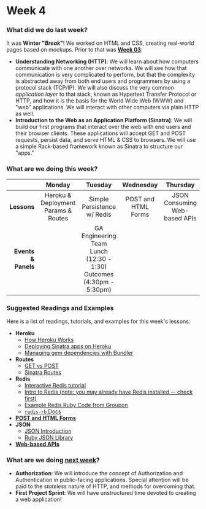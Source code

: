 # Week 4

### What did we do last week?

It was **Winter "_Break_"**! We worked on HTML and CSS, creating real-world pages based on mockups. Prior to that was **[Week 03](/w03/README.md)**:

- **Understanding Networking (HTTP)**: We will learn about how computers communicate with one another over networks. We will see how that communication is very complicated to perform, but that the complexity is abstracted away from both end users and programmers by using a protocol stack (TCP/IP). We will also discuss the very common *application layer* to that stack, known as Hypertext Transfer Protocol or HTTP, and how it is the basis for the World Wide Web (WWW) and "web" applications. We will interact with other computers via plain HTTP as well.
- **Introduction to the Web as an Application Platform (Sinatra)**: We will build our first programs that interact over the web with end users and their browser clients. These applications will accept GET and POST requests, persist data, and serve HTML & CSS to browsers. We will use a simple Rack-based framework known as Sinatra to structure our "apps."

### What are we doing this week?

|    | Monday | Tuesday | Wednesday | Thursday | Friday |
|---:|:------:|:-------:|:---------:|:--------:|:------:|
| **Lessons** | Heroku & Deployment<br>Params & Routes | Simple Persistence w/ Redis | POST and HTML Forms | JSON<br>Consuming Web-based APIs | Assessment & Lab |
| **Events &amp; Panels** | | GA Engineering Team Lunch <br/>(12:30 - 1:30)<br/> Outcomes<br/>(4:30pm - 5:30pm) |  | |Class Happy Hour |

### Suggested Readings and Examples

Here is a list of readings, tutorials, and examples for this week's lessons:

- **Heroku**
  + [How Heroku Works](https://devcenter.heroku.com/articles/how-heroku-works)
  + [Deploying Sinatra apps on Heroku](https://devcenter.heroku.com/articles/rack#frameworks)
  + [Managing gem dependencies with Bundler](http://bundler.io)
- **Routes**
  + [GET vs POST](http://blog.teamtreehouse.com/the-definitive-guide-to-get-vs-post)
  + [Sinatra Routes](http://www.sinatrarb.com/intro.html#Routes)
- **Redis**
  + [Interactive Redis tutorial](http://try.redis.io/)
  + [Intro to Redis (note: you may already have Redis installed -- check first)](http://redistogo.com/documentation/introduction_to_redis)
  + [Example Redis Ruby Code from Groupon](https://github.com/redsquirrel/redis-at-groupon)
  + [`redis-rb` Docs](http://www.rubydoc.info/github/redis/redis-rb/)
- [**POST and HTML Forms**](https://gist.github.com/h4w5/8848398)
- **JSON**
  + [JSON Introduction](http://en.wikipedia.org/wiki/JSON)
  + [Ruby JSON Library](http://www.ruby-doc.org/stdlib-2.1.2/libdoc/json/rdoc/JSON.html)
- [**Web-based APIs**](http://en.wikipedia.org/wiki/Web_API)

### What are we doing [next week](/w05/README.md)?

- **Authorization**: We will introduce the concept of Authorization and Authentication in public-facing applications. Special attention will be paid to the *stateless* nature of HTTP, and methods for overcoming that.
- **First Project Sprint**: We will have unstructured time devoted to creating a web application!